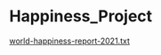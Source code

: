 # Happiness_Project
[world-happiness-report-2021.txt](https://github.com/user-attachments/files/21005291/world-happiness-report-2021.txt)
